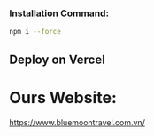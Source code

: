 ### Installation Command:

```bash
npm i --force
```

## Deploy on Vercel

# Ours Website:
https://www.bluemoontravel.com.vn/

